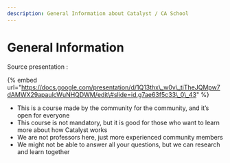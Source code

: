 ```yaml
---
description: General Information about Catalyst / CA School
---
```


# General Information

Source presentation :

{% embed url="https://docs.google.com/presentation/d/1Q13thx\_w0v\_tiTheJQMpw7dAMWX29apaulcWuNHQDWM/edit\#slide=id.g7ae63f5c33\_0\_43" %}



* This is a course made by the community for the community, and it’s open for everyone
* This course is not mandatory, but it is good for those who want to learn more about how Catalyst works
* We are not professors here, just more experienced community members
* We might not be able to answer all your questions, but we can research and learn together

